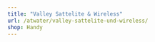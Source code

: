 ```yaml
---
title: "Valley Sattelite & Wireless"
url: /atwater/valley-sattelite-und-wireless/
shop: Handy
---
```

